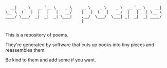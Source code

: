 ```
                                                                     
  __|   _ \   __ `__ \    _ \    __ \    _ \    _ \  __ `__ \    __| 
\__ \  (   |  |   |   |   __/    |   |  (   |   __/  |   |   | \__ \ 
____/ \___/  _|  _|  _| \___|    .__/  \___/  \___| _|  _|  _| ____/ 
                                _|                                   


```

This is a repository of poems.

They're generated by software that cuts up books into tiny pieces and reassembles them.

Be kind to them and add some if you want.
